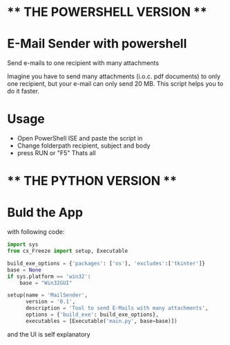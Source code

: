 # ** THE POWERSHELL VERSION ** 
# E-Mail Sender with powershell 
Send e-mails to one recipient with many attachments 

Imagine you have to send many attachments (i.o.c. pdf documents) to only one recipient, but your e-mail can only send 20 MB. This script helps you to do it faster.

# Usage

 - Open PowerShell ISE and paste the script in
 - Change folderpath recipient, subject and body
 - press RUN or "F5"
Thats all

# ** THE PYTHON VERSION **

# Buld the App 
with following code:
```python
import sys
from cx_Freeze import setup, Executable

build_exe_options = {'packages': ['os'], 'excludes':['tkinter']}
base = None
if sys.platform == 'win32':
    base = "Win32GUI"

setup(name = 'MailSender',
      version = '0.1',
      description = 'Tool to send E-Mails with many attachments',
      options = {'build_exe': build_exe_options},
      executables = [Executable('main.py', base=base)])
```
and the UI is self explanatory
